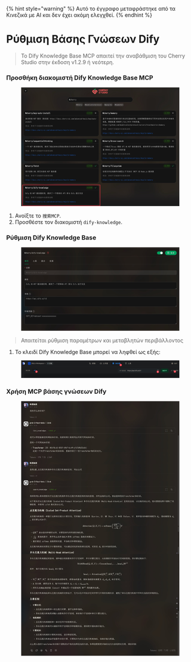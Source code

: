 
{% hint style="warning" %}
Αυτό το έγγραφο μεταφράστηκε από τα Κινεζικά με AI και δεν έχει ακόμη ελεγχθεί.
{% endhint %}

# Ρύθμιση Βάσης Γνώσεων Dify

> Το Dify Knowledge Base MCP απαιτεί την αναβάθμιση του Cherry Studio στην έκδοση v1.2.9 ή νεότερη.

### Προσθήκη διακομιστή Dify Knowledge Base MCP

<figure><img src="../../.gitbook/assets/CleanShot 2025-04-27 at 10.36.29@2x.jpg" alt=""><figcaption></figcaption></figure>

1. Ανοίξτε το `搜索MCP`.
2. Προσθέστε τον διακομιστή `dify-knowledge`.

### Ρύθμιση Dify Knowledge Base

<figure><img src="../../.gitbook/assets/CleanShot 2025-04-27 at 10.36.05@2x.jpg" alt=""><figcaption></figcaption></figure>

> Απαιτείται ρύθμιση παραμέτρων και μεταβλητών περιβάλλοντος

1. Το κλειδί Dify Knowledge Base μπορεί να ληφθεί ως εξής:

<figure><img src="../../.gitbook/assets/CleanShot 2025-04-27 at 10.46.16@2x.jpg" alt=""><figcaption></figcaption></figure>

### Χρήση MCP βάσης γνώσεων Dify

<figure><img src="../../.gitbook/assets/CleanShot 2025-04-27 at 10.26.24@2x.jpg" alt=""><figcaption></figcaption></figure>